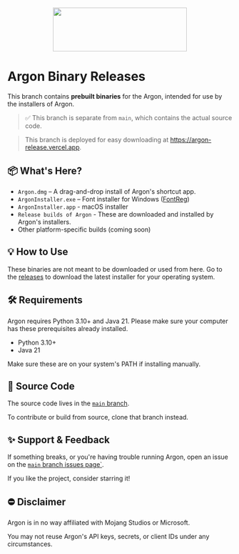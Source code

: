<h1 align="center"><img width=300 height=98 src="https://github.com/user-attachments/assets/1bb6dc87-3d02-45d2-b847-8779ecf51b58"></h1>

# Argon Binary Releases

This branch contains **prebuilt binaries** for the Argon, intended for use by the installers of Argon.

> ✅ This branch is separate from `main`, which contains the actual source code.

> This branch is deployed for easy downloading at https://argon-release.vercel.app.


## 📦 What's Here?

- `Argon.dmg` – A drag-and-drop install of Argon's shortcut app.
- `ArgonInstaller.exe` – Font installer for Windows ([FontReg](https://github.com/jason-jxc/FontReg))
- `ArgonInstaller.app` - macOS installer
- `Release builds of Argon` - These are downloaded and installed by Argon's installers.
- Other platform-specific builds (coming soon)



## 💡 How to Use

These binaries are not meant to be downloaded or used from here. Go to the [releases](https://github.com/v-pun215/Argon/releases) to download the latest installer for your operating system.



## 🛠️ Requirements

Argon requires Python 3.10+ and Java 21. Please make sure your computer has these prerequisites already installed.
- Python 3.10+
- Java 21

Make sure these are on your system's PATH if installing manually.



## 📁 Source Code

The source code lives in the [`main` branch](https://github.com/v-pun215/Argon/tree/main).

To contribute or build from source, clone that branch instead.



## ✨ Support & Feedback

If something breaks, or you're having trouble running Argon, open an issue on the [`main` branch issues page`](https://github.com/v-pun215/Argon/issues).

If you like the project, consider starring it!


## ⛔ Disclaimer

Argon is in no way affiliated with Mojang Studios or Microsoft.

You may not reuse Argon's API keys, secrets, or client IDs under any circumstances.
